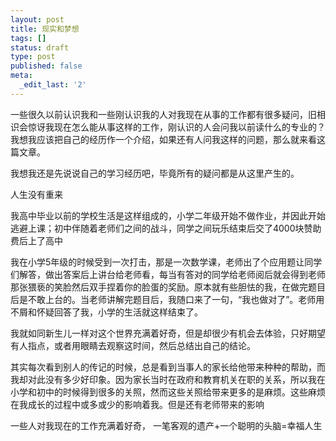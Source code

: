 ```yaml
---
layout: post
title: 现实和梦想
tags: []
status: draft
type: post
published: false
meta:
  _edit_last: '2'
---
```

一些很久以前认识我和一些刚认识我的人对我现在从事的工作都有很多疑问，旧相识会惊讶我现在怎么能从事这样的工作，刚认识的人会问我以前读什么的专业的？我想我应该把自己的经历作一个介绍，如果还有人问我这样的问题，那么就来看这篇文章。

我想我还是先说说自己的学习经历吧，毕竟所有的疑问都是从这里产生的。

人生没有重来

我高中毕业以前的学校生活是这样组成的，小学二年级开始不做作业，并因此开始逃避上课；初中伴随着老师们之间的战斗，同学之间玩乐结束后交了4000块赞助费后上了高中

我在小学5年级的时候受到一次打击，那是一次数学课，老师出了个应用题让同学们解答，做出答案后上讲台给老师看，每当有答对的同学给老师阅后就会得到老师那张猥亵的笑脸然后双手捏着你的脸蛋的奖励。原本就有些胆怯的我，在做完题目后是不敢上台的。当老师讲解完题目后，我随口来了一句，“我也做对了”。老师用不屑和怀疑回答了我，小学的生活就这样结束了。

我就如同新生儿一样对这个世界充满着好奇，但是却很少有机会去体验，只好期望有人指点，或者用眼睛去观察这时间，然后总结出自己的结论。

其实每次看到别人的传记的时候，总是看到当事人的家长给他带来种种的帮助，而我却对此没有多少好印象。因为家长当时在政府和教育机关在职的关系，所以我在小学和初中的时候得到很多的关照，然而这些关照给带来更多的是麻烦。这些麻烦在我成长的过程中或多或少的影响着我。但是还有老师带来的影响

一些人对我现在的工作充满着好奇，
一笔客观的遗产+一个聪明的头脑=幸福人生

